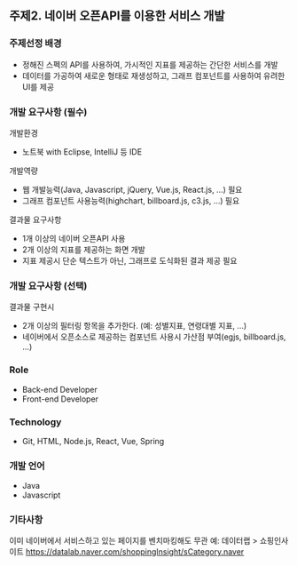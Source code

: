 ## 주제2. 네이버 오픈API를 이용한 서비스 개발

### 주제선정 배경
* 정해진 스펙의 API를 사용하여, 가시적인 지표를 제공하는 간단한 서비스를 개발
* 데이터를 가공하여 새로운 형태로 재생성하고, 그래프 컴포넌트를 사용하여 유려한 UI를 제공

### 개발 요구사항 (필수)
개발환경
* 노트북 with Eclipse, IntelliJ 등 IDE

개발역량
* 웹 개발능력(Java, Javascript, jQuery, Vue.js, React.js, ...) 필요
* 그래프 컴포넌트 사용능력(highchart, billboard.js, c3.js, …) 필요

결과물 요구사항
* 1개 이상의 네이버 오픈API 사용
* 2개 이상의 지표를 제공하는 화면 개발
* 지표 제공시 단순 텍스트가 아닌, 그래프로 도식화된 결과 제공 필요

### 개발 요구사항 (선택)
결과물 구현시
* 2개 이상의 필터링 항목을 추가한다. (예: 성별지표, 연령대별 지표, …)
* 네이버에서 오픈소스로 제공하는 컴포넌트 사용시 가산점 부여(egjs, billboard.js, …)

### Role
* Back-end Developer
* Front-end Developer

### Technology
* Git, HTML, Node.js, React, Vue, Spring

### 개발 언어
* Java
* Javascript

### 기타사항
이미 네이버에서 서비스하고 있는 페이지를 벤치마킹해도 무관
예: 데이터랩 > 쇼핑인사이트
https://datalab.naver.com/shoppingInsight/sCategory.naver
